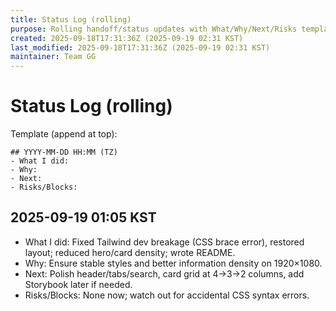 ```yaml
---
title: Status Log (rolling)
purpose: Rolling handoff/status updates with What/Why/Next/Risks template.
created: 2025-09-18T17:31:36Z (2025-09-19 02:31 KST)
last_modified: 2025-09-18T17:31:36Z (2025-09-19 02:31 KST)
maintainer: Team GG
---
```


# Status Log (rolling)

Template (append at top):
```
## YYYY-MM-DD HH:MM (TZ)
- What I did:
- Why:
- Next:
- Risks/Blocks:
```

## 2025-09-19 01:05 KST
- What I did: Fixed Tailwind dev breakage (CSS brace error), restored layout; reduced hero/card density; wrote README.
- Why: Ensure stable styles and better information density on 1920×1080.
- Next: Polish header/tabs/search, card grid at 4→3→2 columns, add Storybook later if needed.
- Risks/Blocks: None now; watch out for accidental CSS syntax errors.
